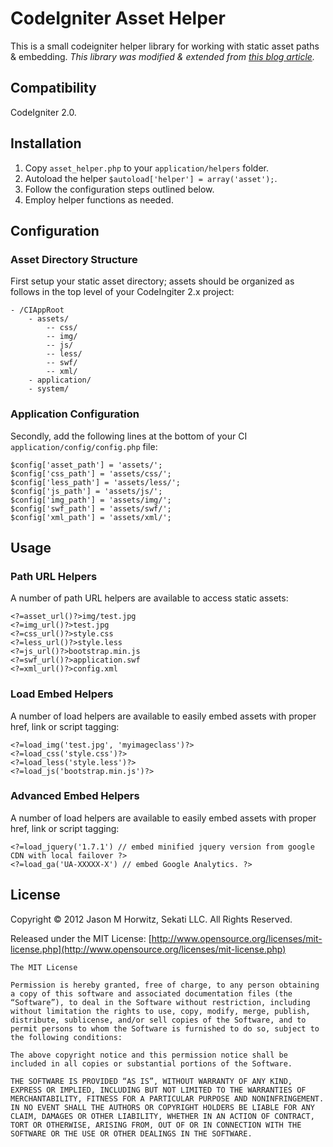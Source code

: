 
CodeIgniter Asset Helper
============================

This is a small codeigniter helper library for working with static asset paths & embedding. _This library was modified & extended from [this blog article](http://robotslacker.com/2010/11/dynamically-combine-and-minify-your-javascript-and-css-files-with-codeigniter/)._

  
Compatibility
-------------------------------------

CodeIgniter 2.0.


Installation
-------------------------------------

1. Copy `asset_helper.php` to your `application/helpers` folder.
2. Autoload the helper `$autoload['helper'] = array('asset');`.
3. Follow the configuration steps outlined below.
4. Employ helper functions as needed.


Configuration
-------------------------------------


### Asset Directory Structure

First setup your static asset directory; assets should be organized as follows in the top level of your CodeIngiter 2.x project: 

	- /CIAppRoot
		- assets/
			-- css/
			-- img/
			-- js/
			-- less/
			-- swf/
			-- xml/			
		- application/
		- system/
		
		
### Application Configuration	

Secondly, add the following lines at the bottom of your CI `application/config/config.php` file:

	$config['asset_path'] = 'assets/';
	$config['css_path'] = 'assets/css/';
	$config['less_path'] = 'assets/less/';
	$config['js_path'] = 'assets/js/';
	$config['img_path'] = 'assets/img/';
	$config['swf_path'] = 'assets/swf/';
	$config['xml_path'] = 'assets/xml/';	
	
	
Usage
-------------------------------------


### Path URL Helpers

A number of path URL helpers are available to access static assets:

	<?=asset_url()?>img/test.jpg
	<?=img_url()?>test.jpg
	<?=css_url()?>style.css
	<?=less_url()?>style.less
	<?=js_url()?>bootstrap.min.js
	<?=swf_url()?>application.swf
	<?=xml_url()?>config.xml	

	
### Load Embed Helpers

A number of load helpers are available to easily embed assets with proper href, link or script tagging:

	<?=load_img('test.jpg', 'myimageclass')?>
	<?=load_css('style.css')?>
	<?=load_less('style.less')?>	
	<?=load_js('bootstrap.min.js')?>
	

### Advanced Embed Helpers

A number of load helpers are available to easily embed assets with proper href, link or script tagging:

	<?=load_jquery('1.7.1') // embed minified jquery version from google CDN with local failover ?>
	<?=load_ga('UA-XXXXX-X') // embed Google Analytics. ?>	

  	
License
-------------------------------------

Copyright © 2012 Jason M Horwitz, Sekati LLC. All Rights Reserved.

Released under the MIT License: [http://www.opensource.org/licenses/mit-license.php](http://www.opensource.org/licenses/mit-license.php)

	The MIT License

	Permission is hereby granted, free of charge, to any person obtaining a copy of this software and associated documentation files (the “Software”), to deal in the Software without restriction, including without limitation the rights to use, copy, modify, merge, publish, distribute, sublicense, and/or sell copies of the Software, and to permit persons to whom the Software is furnished to do so, subject to the following conditions:

	The above copyright notice and this permission notice shall be included in all copies or substantial portions of the Software.

	THE SOFTWARE IS PROVIDED “AS IS”, WITHOUT WARRANTY OF ANY KIND, EXPRESS OR IMPLIED, INCLUDING BUT NOT LIMITED TO THE WARRANTIES OF MERCHANTABILITY, FITNESS FOR A PARTICULAR PURPOSE AND NONINFRINGEMENT. IN NO EVENT SHALL THE AUTHORS OR COPYRIGHT HOLDERS BE LIABLE FOR ANY CLAIM, DAMAGES OR OTHER LIABILITY, WHETHER IN AN ACTION OF CONTRACT, TORT OR OTHERWISE, ARISING FROM, OUT OF OR IN CONNECTION WITH THE SOFTWARE OR THE USE OR OTHER DEALINGS IN THE SOFTWARE.	
	
